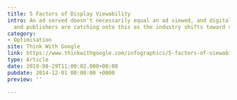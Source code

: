 ```yaml
---
title: 5 Factors of Display Viewability
intro: An ad served doesn't necessarily equal an ad viewed, and digital advertisers
  and publishers are catching onto this as the industry shifts toward valuing viewability.
category:
- Optimisation
site: Think With Google
link: https://www.thinkwithgoogle.com/infographics/5-factors-of-viewability.html
type: Article
date: 2019-08-29T11:00:02.000+00:00
pubdate: 2014-12-01 00:00:00 +0000
preview: ''

---
```

